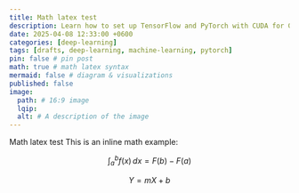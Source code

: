 ```yaml
---
title: Math latex test
description: Learn how to set up TensorFlow and PyTorch with CUDA for GPU-accelerated machine learning and deep learning on your system.
date: 2025-04-08 12:33:00 +0600
categories: [deep-learning]
tags: [drafts, deep-learning, machine-learning, pytorch]
pin: false # pin post
math: true # math latex syntax
mermaid: false # diagram & visualizations
published: false
image:
  path: # 16:9 image
  lqip: 
  alt: # A description of the image
---
```


Math latex test
This is an inline math example: 

$$
\int_{a}^{b} f(x)\,dx = F(b) - F(a)
$$


$$
Y = mX + b
$$
